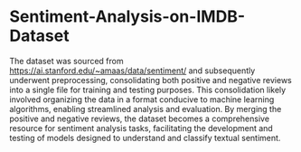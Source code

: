 # Sentiment-Analysis-on-IMDB-Dataset
The dataset was sourced from https://ai.stanford.edu/~amaas/data/sentiment/ and subsequently underwent preprocessing, consolidating both positive and negative reviews into a single file for training and testing purposes. This consolidation likely involved organizing the data in a format conducive to machine learning algorithms, enabling streamlined analysis and evaluation. By merging the positive and negative reviews, the dataset becomes a comprehensive resource for sentiment analysis tasks, facilitating the development and testing of models designed to understand and classify textual sentiment.
